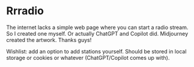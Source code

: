 # Rrradio

The internet lacks a simple web page where you can start a radio stream. So I created one myself. Or actually ChatGPT and Copilot did. Midjourney created the artwork. Thanks guys!

Wishlist: add an option to add stations yourself. Should be stored in local storage or cookies or whatever (ChatGPT/Copilot comes up with).
